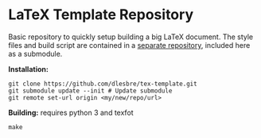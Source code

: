# LaTeX Template Repository

Basic repository to quickly setup building a big LaTeX document.
The style files and build script are contained in a [separate repository](https://github.com/dlesbre/tex.git),
included here as a submodule.

**Installation:**

```console
git clone https://github.com/dlesbre/tex-template.git
git submodule update --init # Update submodule
git remote set-url origin <my/new/repo/url>
```

**Building:** requires python 3 and texfot

```console
make
```

